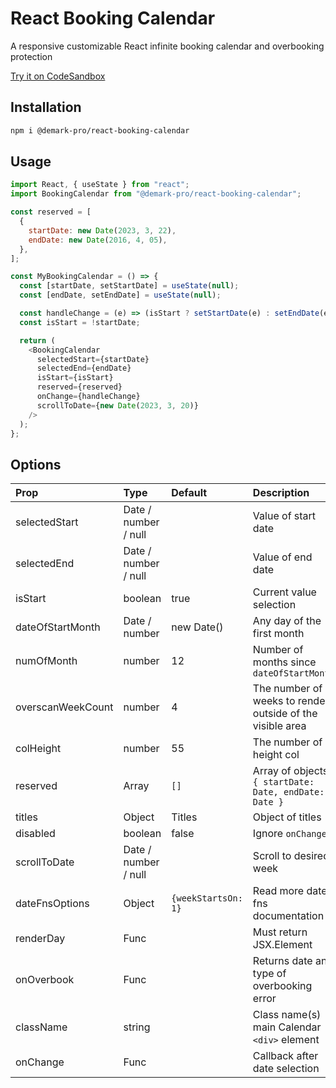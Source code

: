 # React Booking Calendar

A responsive customizable React infinite booking calendar and overbooking protection

[Try it on CodeSandbox](https://codesandbox.io/s/react-booking-calendar-example-t9sdt0)

## Installation

```bash
npm i @demark-pro/react-booking-calendar
```

## Usage

```js
import React, { useState } from "react";
import BookingCalendar from "@demark-pro/react-booking-calendar";

const reserved = [
  {
    startDate: new Date(2023, 3, 22),
    endDate: new Date(2016, 4, 05),
  },
];

const MyBookingCalendar = () => {
  const [startDate, setStartDate] = useState(null);
  const [endDate, setEndDate] = useState(null);

  const handleChange = (e) => (isStart ? setStartDate(e) : setEndDate(e));
  const isStart = !startDate;

  return (
    <BookingCalendar
      selectedStart={startDate}
      selectedEnd={endDate}
      isStart={isStart}
      reserved={reserved}
      onChange={handleChange}
      scrollToDate={new Date(2023, 3, 20)}
    />
  );
};
```

## Options

| Prop              | Type                 | Default             | Description                                               |
| :---------------- | :------------------- | :------------------ | :-------------------------------------------------------- |
| selectedStart     | Date / number / null |                     | Value of start date                                       |
| selectedEnd       | Date / number / null |                     | Value of end date                                         |
| isStart           | boolean              | true                | Current value selection                                   |
| dateOfStartMonth  | Date / number        | new Date()          | Any day of the first month                                |
| numOfMonth        | number               | 12                  | Number of months since `dateOfStartMonth`                 |
| overscanWeekCount | number               | 4                   | The number of weeks to render outside of the visible area |
| colHeight         | number               | 55                  | The number of height col                                  |
| reserved          | Array                | `[]`                | Array of objects `{ startDate: Date, endDate: Date }`     |
| titles            | Object               | Titles              | Object of titles                                          |
| disabled          | boolean              | false               | Ignore `onChange`                                         |
| scrollToDate      | Date / number / null |                     | Scroll to desired week                                    |
| dateFnsOptions    | Object               | `{weekStartsOn: 1}` | Read more date-fns documentation                          |
| renderDay         | Func                 |                     | Must return JSX.Element                                   |
| onOverbook        | Func                 |                     | Returns date and type of overbooking error                |
| className         | string               |                     | Class name(s) main Calendar `<div>` element               |
| onChange          | Func                 |                     | Callback after date selection                             |
